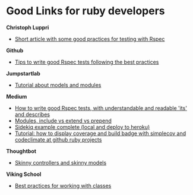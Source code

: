 # Good Links for ruby developers

**Christoph Luppri**
 - [Short article with some good practices for testing with Rspec](https://christoph.luppri.ch/articles/rspec/my-best-practices-for-testing-with-rspec/)

**Github**
 - [Tips to write good Rspec tests following the best practices](https://github.com/abinoda/rspec-best-practices)

**Jumpstartlab**
 - [Tutorial about models and modules](http://tutorials.jumpstartlab.com/topics/models/modules.html)

**Medium**
 - [How to write good Rspec tests, with understandable and readable 'its' and describes](https://medium.com/devnetwork/step-by-step-guide-to-write-rspec-that-is-understandable-and-readable-30279b04dd43)
 - [Modules, include vs extend vs prepend](https://medium.com/@leo_hetsch/ruby-modules-include-vs-prepend-vs-extend-f09837a5b073)
 - [Sidekiq example complete (local and deploy to heroku)](https://itnext.io/sidekiq-overview-and-how-to-deploy-it-to-heroku-b8811fea9347)
 - [Tutorial: how to display coverage and build badge with simplecov and codeclimate at github ruby projects](https://medium.com/the-code-review/display-your-ruby-test-coverage-using-simplecov-gem-and-codeclimate-6db6336fe409)
 

**Thoughtbot**
 - [Skinny controllers and skinny models](https://robots.thoughtbot.com/skinny-controllers-skinny-models)
 
 **Viking School**
  - [Best practices for working with classes](https://www.vikingcodeschool.com/professional-development-with-ruby/best-practices-for-working-with-classes)
